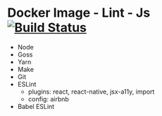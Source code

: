 # Docker Image - Lint - Js [![Build Status](https://travis-ci.org/manala/docker-image-lint-js.svg?branch=master)](https://travis-ci.org/manala/docker-image-lint-js)

- Node
- Goss
- Yarn
- Make
- Git
- ESLint
  * plugins: react, react-native, jsx-a11y, import
  * config: airbnb
- Babel ESLint
